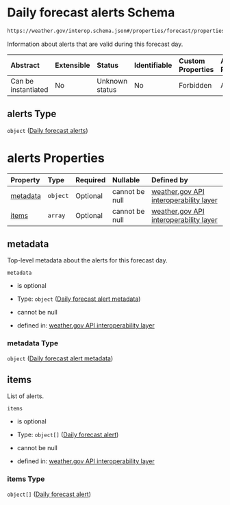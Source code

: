 # Daily forecast alerts Schema

```txt
https://weather.gov/interop.schema.json#/properties/forecast/properties/days/items/properties/alerts
```

Information about alerts that are valid during this forecast day.

| Abstract            | Extensible | Status         | Identifiable | Custom Properties | Additional Properties | Access Restrictions | Defined In                                                                                                 |
| :------------------ | :--------- | :------------- | :----------- | :---------------- | :-------------------- | :------------------ | :--------------------------------------------------------------------------------------------------------- |
| Can be instantiated | No         | Unknown status | No           | Forbidden         | Allowed               | none                | [interop-layer.schema.json\*](../../../api-interop-layer/interop-layer.schema.json "open original schema") |

## alerts Type

`object` ([Daily forecast alerts](interop-layer-properties-forecast-properties-list-of-daily-forecasts-daily-forecast-properties-daily-forecast-alerts.md))

# alerts Properties

| Property              | Type     | Required | Nullable       | Defined by                                                                                                                                                                                                                                                                                                                            |
| :-------------------- | :------- | :------- | :------------- | :------------------------------------------------------------------------------------------------------------------------------------------------------------------------------------------------------------------------------------------------------------------------------------------------------------------------------------ |
| [metadata](#metadata) | `object` | Optional | cannot be null | [weather.gov API interoperability layer](interop-layer-properties-forecast-properties-list-of-daily-forecasts-daily-forecast-properties-daily-forecast-alerts-properties-daily-forecast-alert-metadata.md "https://weather.gov/interop.schema.json#/properties/forecast/properties/days/items/properties/alerts/properties/metadata") |
| [items](#items)       | `array`  | Optional | cannot be null | [weather.gov API interoperability layer](interop-layer-properties-forecast-properties-list-of-daily-forecasts-daily-forecast-properties-daily-forecast-alerts-properties-list-of-alerts.md "https://weather.gov/interop.schema.json#/properties/forecast/properties/days/items/properties/alerts/properties/items")                   |

## metadata

Top-level metadata about the alerts for this forecast day.

`metadata`

* is optional

* Type: `object` ([Daily forecast alert metadata](interop-layer-properties-forecast-properties-list-of-daily-forecasts-daily-forecast-properties-daily-forecast-alerts-properties-daily-forecast-alert-metadata.md))

* cannot be null

* defined in: [weather.gov API interoperability layer](interop-layer-properties-forecast-properties-list-of-daily-forecasts-daily-forecast-properties-daily-forecast-alerts-properties-daily-forecast-alert-metadata.md "https://weather.gov/interop.schema.json#/properties/forecast/properties/days/items/properties/alerts/properties/metadata")

### metadata Type

`object` ([Daily forecast alert metadata](interop-layer-properties-forecast-properties-list-of-daily-forecasts-daily-forecast-properties-daily-forecast-alerts-properties-daily-forecast-alert-metadata.md))

## items

List of alerts.

`items`

* is optional

* Type: `object[]` ([Daily forecast alert](interop-layer-properties-forecast-properties-list-of-daily-forecasts-daily-forecast-properties-daily-forecast-alerts-properties-list-of-alerts-daily-forecast-alert.md))

* cannot be null

* defined in: [weather.gov API interoperability layer](interop-layer-properties-forecast-properties-list-of-daily-forecasts-daily-forecast-properties-daily-forecast-alerts-properties-list-of-alerts.md "https://weather.gov/interop.schema.json#/properties/forecast/properties/days/items/properties/alerts/properties/items")

### items Type

`object[]` ([Daily forecast alert](interop-layer-properties-forecast-properties-list-of-daily-forecasts-daily-forecast-properties-daily-forecast-alerts-properties-list-of-alerts-daily-forecast-alert.md))
